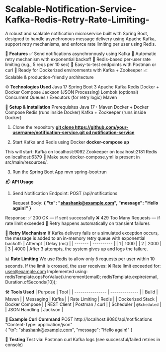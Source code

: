 # Scalable-Notification-Service-Kafka-Redis-Retry-Rate-Limiting-
A robust and scalable notification microservice built with Spring Boot, designed to handle asynchronous message delivery using Apache Kafka, support retry mechanisms, and enforce rate limiting per user using Redis.

🧠 **Features**
✅ Send notifications asynchronously using Kafka
🔁 Automatic retry mechanism with exponential backoff
🚫 Redis-based per-user rate limiting (e.g., 5 reqs per 10 sec)
🧪 Easy-to-test endpoints with Postman or curl
🐳 Ready for Dockerized environments with Kafka + Zookeeper
📈 Scalable & production-friendly architecture

⚙️ **Technologies Used**
Java 17
Spring Boot 3
Apache Kafka
Redis
Docker + Docker Compose
Jackson (JSON Processing)
Lombok (optional)
Concurrent Queues / Executors (for retry logic)
Maven

🚀 **Setup & Installation**
Prerequisites
Java 17+
Maven
Docker + Docker Compose
Redis (runs inside Docker)
Kafka + Zookeeper (runs inside Docker)

1. Clone the repository
    **[git clone https://github.com/your-username/notification-service.git
    cd notification-service](https://github.com/shashankdube99/Scalable-Notification-Service-Kafka-Redis-Retry-Rate-Limiting-)**

2. Start Kafka and Redis using Docker
   **docker-compose up**

This will start:
Kafka on localhost:9092
Zookeeper on localhost:2181
Redis on localhost:6379
📁 Make sure docker-compose.yml is present in src/main/resources/.

3. Run the Spring Boot App
   mvn spring-boot:run

📬 **API Usage**

1. Send Notification
   Endpoint:
   POST /api/notifications

   Request Body:
   **{
  "to": "shashank@example.com",
  "message": "Hello again!"
}**

Response:
✅ 200 OK — if sent successfully
❌ 429 Too Many Requests — if rate limit exceeded
🔁 Retry happens automatically on transient failures

🔁 **Retry Mechanism**
If Kafka delivery fails or a simulated exception occurs, the message is added to an in-memory retry queue with exponential backoff:
| Attempt | Delay (ms) |
| ------- | ---------- |
| 1       | 1000       |
| 2       | 2000       |
| 3       | 4000       |
After 3 attempts, the system gives up and logs the failure.

📊 **Rate Limiting**
We use Redis to allow only 5 requests per user within 10 seconds. If the limit is crossed, the user receives:
❌ Rate limit exceeded for: user@example.com
Implemented using:
redisTemplate.opsForValue().increment(email);
redisTemplate.expire(email, Duration.ofSeconds(10));

🛠️ **Tools Used**
| Purpose          | Tool           |
| ---------------- | -------------- |
| Build            | Maven          |
| Messaging        | Kafka          |
| Rate Limiting    | Redis          |
| Dockerized Stack | Docker Compose |
| REST Client      | Postman / curl |
| Scheduler        | `@Scheduled`   |
| JSON Handling    | Jackson        |

📌 **Example Curl Command**
POST http://localhost:8080/api/notifications \
"Content-Type: application/json" \
{
  "to": "shashank@example.com",
  "message": "Hello again!"
}


🧪 **Testing**
Test via:
Postman
curl
Kafka logs (see successful/failed retries in console)
